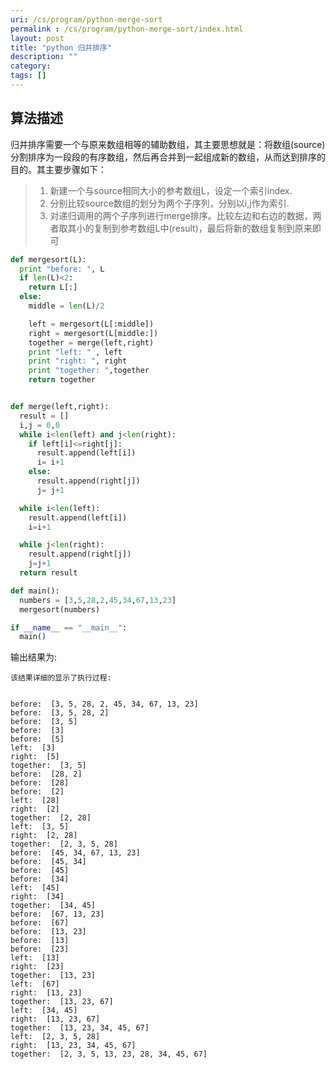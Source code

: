 ```yaml
---
uri: /cs/program/python-merge-sort
permalink : /cs/program/python-merge-sort/index.html
layout: post
title: "python 归并排序"
description: ""
category:
tags: []
---
```


## 算法描述

归并排序需要一个与原来数组相等的辅助数组，其主要思想就是：将数组(source)分割排序为一段段的有序数组，然后再合并到一起组成新的数组，从而达到排序的目的。其主要步骤如下：

>
> 1. 新建一个与source相同大小的参考数组L，设定一个索引index.
> 2. 分别比较source数组的划分为两个子序列，分别以i,j作为索引.
> 3. 对递归调用的两个子序列进行merge排序。比较左边和右边的数据，两者取其小的复制到参考数组L中(result)，最后将新的数组复制到原来即可
>

```python
def mergesort(L):
  print "before: ", L
  if len(L)<2:
    return L[:]
  else:
    middle = len(L)/2

    left = mergesort(L[:middle])
    right = mergesort(L[middle:])
    together = merge(left,right)
    print "left: " , left
    print "right: ", right
    print "together: ",together
    return together


def merge(left,right):
  result = []
  i,j = 0,0
  while i<len(left) and j<len(right):
    if left[i]<=right[j]:
      result.append(left[i])
      i= i+1
    else:
      result.append(right[j])
      j= j+1

  while i<len(left):
    result.append(left[i])
    i=i+1

  while j<len(right):
    result.append(right[j])
    j=j+1
  return result

def main():
  numbers = [3,5,28,2,45,34,67,13,23]
  mergesort(numbers)

if __name__ == "__main__":
  main()

```

输出结果为:

    该结果详细的显示了执行过程:


    before:  [3, 5, 28, 2, 45, 34, 67, 13, 23]
    before:  [3, 5, 28, 2]
    before:  [3, 5]
    before:  [3]
    before:  [5]
    left:  [3]
    right:  [5]
    together:  [3, 5]
    before:  [28, 2]
    before:  [28]
    before:  [2]
    left:  [28]
    right:  [2]
    together:  [2, 28]
    left:  [3, 5]
    right:  [2, 28]
    together:  [2, 3, 5, 28]
    before:  [45, 34, 67, 13, 23]
    before:  [45, 34]
    before:  [45]
    before:  [34]
    left:  [45]
    right:  [34]
    together:  [34, 45]
    before:  [67, 13, 23]
    before:  [67]
    before:  [13, 23]
    before:  [13]
    before:  [23]
    left:  [13]
    right:  [23]
    together:  [13, 23]
    left:  [67]
    right:  [13, 23]
    together:  [13, 23, 67]
    left:  [34, 45]
    right:  [13, 23, 67]
    together:  [13, 23, 34, 45, 67]
    left:  [2, 3, 5, 28]
    right:  [13, 23, 34, 45, 67]
    together:  [2, 3, 5, 13, 23, 28, 34, 45, 67]


